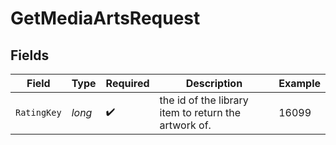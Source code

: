 # GetMediaArtsRequest


## Fields

| Field                                                | Type                                                 | Required                                             | Description                                          | Example                                              |
| ---------------------------------------------------- | ---------------------------------------------------- | ---------------------------------------------------- | ---------------------------------------------------- | ---------------------------------------------------- |
| `RatingKey`                                          | *long*                                               | :heavy_check_mark:                                   | the id of the library item to return the artwork of. | 16099                                                |